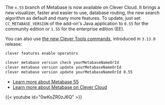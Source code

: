
The `x.55` branch of Metabase is now available on Clever Cloud. It brings a new visualizer, faster and easier to use, database routing, the new search algorithm as default and many more features. To update, just set `CC_METABASE_VERSION` of the add-on's Java application to `0.55` for the community edition or `1.55` for the enterprise edition (EE).

You can also use [the new Clever Tools commands](/developers/doc/cli/operators/), introduced in `3.13.0` release:

```bash
clever features enable operators

clever metabase version check yourMetabaseNameOrId
clever metabase version update yourMetabaseNameOrId
clever metabase version update yourMetabaseNameOrId 0.55
```

- [Learn more about Metabase 55](https://www.metabase.com/releases/metabase-55)
- [Learn more about Metabase on Clever Cloud](/developers/doc/addons/metabase/)

{{< youtube id="0wKoZR0zJ6Q" >}}


